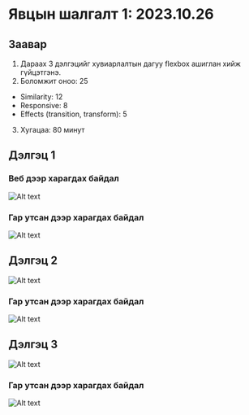 # Явцын шалгалт 1: 2023.10.26
## Заавар
1. Дараах 3 дэлгэцийг хувиарлалтын дагуу flexbox ашиглан хийж гүйцэтгэнэ.
2. Боломжит оноо: 25 
- Similarity: 12 
- Responsive: 8
- Effects (transition, transform): 5
3. Хугацаа: 80 минут

## Дэлгэц 1
### Веб дээр харагдах байдал
![Alt text](image.png)

### Гар утсан дээр харагдах байдал
![Alt text](image-1.png)



## Дэлгэц 2

![Alt text](image-3.png)

### Гар утсан дээр харагдах байдал

![Alt text](image-2.png)


## Дэлгэц 3
![Alt text](image-5.png)

### Гар утсан дээр харагдах байдал
![Alt text](image-6.png)